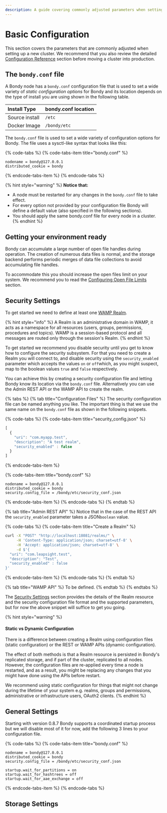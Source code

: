 ```yaml
---
description: A guide covering commonly adjusted parameters when setting up a new cluster.
---
```


# Basic Configuration

This section covers the parameters that are commonly adjusted when setting up a new cluster. We recommend that you also review the detailed [Configuration Reference](configuration-reference/) section before moving a cluster into production.

## The `bondy.conf` file

A Bondy node  has a `bondy.conf` configuration file that is used to set a wide variety of _static configuration options_ for Bondy and its location depends on the type of install you are using shown in the following table.

| Install Type | bondy.conf location |
| :--- | :--- |
| Source install | `/etc` |
| Docker Image | `/bondy/etc` |

The `bondy.conf` file is used to set a wide variety of configuration options for Bondy. The file uses a sysctl-like syntax that looks like this:

{% code-tabs %}
{% code-tabs-item title="bondy.conf" %}
```text
nodename = bondy@127.0.0.1
distributed_cookie = bondy
```
{% endcode-tabs-item %}
{% endcode-tabs %}

{% hint style="warning" %}
**Notice that:**

* A node must be restarted for any changes in the `bondy.conf` file to take effect.
* For every option not provided by your configuration file Bondy will define a default value \(also specified in the following sections\). 
* You should apply the same bondy.conf file for every node in a cluster.
{% endhint %}

## Getting your environment ready

Bondy can accumulate a large number of open file handles during operation. The creation of numerous data files is normal, and the storage backend performs periodic merges of data file collections to avoid accumulating file handles.

To accommodate this you should increase the open files limit on your system. We recommend you to read the [Configuring Open File Limits](configuration-reference/os-settings.md#configuring-open-file-limits) section.

## Security Settings

To get started we need to define at least one [WAMP Realm](../operating/security/realms.md). 

{% hint style="info" %}
A Realm is an administrative domain in WAMP, it acts as a namespace for all resources \(users, groups, permissions, procedures and topics\). WAMP is a session-based protocol and all messages are routed only through the session's Realm.
{% endhint %}

To get started we recommend you disable security until you get to know how to configure the security subsystem. For that you need to create a Realm you will connect to, and disable security using the `security_enabled` parameter which accepts the values `on` or `off`which, as you might suspect, map to the boolean values `true` and `false` respectively.

You can achieve this by creating a security configuration file and letting Bondy know its location via the `bondy.conf` file. Alternatively you can use the Admin REST API or the WAMP API to create the realm.

{% tabs %}
{% tab title="Configuration Files" %}
The security configuration file can be named anything you like. The important thing is that we use the same name on the `bondy.conf` file as shown in the following snippets.

{% code-tabs %}
{% code-tabs-item title="security\_config.json" %}
```javascript
[
  {
    "uri": "com.myapp.test",
    "description": "A test realm",
    "security_enabled" : false
  }
]
```
{% endcode-tabs-item %}

{% code-tabs-item title="bondy.conf" %}
```text
nodename = bondy@127.0.0.1
distributed_cookie = bondy
security.config_file = /bondy/etc/security_conf.json
```
{% endcode-tabs-item %}
{% endcode-tabs %}
{% endtab %}

{% tab title="Admin REST API" %}
Notice that in the case of the REST API the `security_enabled` parameter takes a JSON`boolean` value.

{% code-tabs %}
{% code-tabs-item title="Create a Realm" %}
```bash
curl -X "POST" "http://localhost:18081/realms/" \
     -H 'Content-Type: application/json; charset=utf-8' \
     -H 'Accept: application/json; charset=utf-8' \
     -d $'{
  "uri": "com.leapsight.test",
  "description": "Test",
  "security_enabled" : false
}'
```
{% endcode-tabs-item %}
{% endcode-tabs %}
{% endtab %}

{% tab title="WAMP API" %}
To be defined.
{% endtab %}
{% endtabs %}

The [Security Settings](configuration-reference/security.md) section provides the details of the Realm resource and the security configuration file format and the supported parameters, but for now the above snippet will suffice to get you going.

{% hint style="warning" %}
#### Static vs Dynamic Configuration

There is a difference between creating a Realm using configuration files \(static configuration\) or the REST or WAMP APIs \(dynamic configuration\). 

The effect of both methods is that a Realm resource is persisted in Bondy's replicated storage, and if part of the cluster, replicated to all nodes. However, the configuration files are re-applied every time a node is restarted, and as a result, you might be replacing any changes that you might have done using the APIs before restart.

We recommend using static configuration for things that might not change during the lifetime of your system e.g. realms, groups and permissions, administrative or infrastructure users, OAuth2 clients.
{% endhint %}

## General Settings

Starting with version 0.8.7 Bondy supports a coordinated startup process but we will disable most of it for now, add the following 3 lines to your configuration file.

{% code-tabs %}
{% code-tabs-item title="bondy.conf" %}
```text
nodename = bondy@127.0.0.1
distributed_cookie = bondy
security.config_file = /bondy/etc/security_conf.json

startup.wait_for_partitions = on
startup.wait_for_hashtrees = off
startup.wait_for_aae_exchange = off
```
{% endcode-tabs-item %}
{% endcode-tabs %}

## Storage Settings

